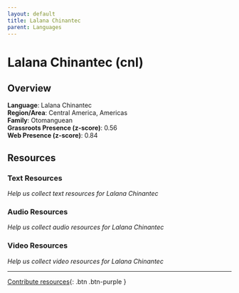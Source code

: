 ```yaml
---
layout: default
title: Lalana Chinantec
parent: Languages
---
```


# Lalana Chinantec (cnl)

## Overview

**Language**: Lalana Chinantec  
**Region/Area**: Central America, Americas  
**Family**: Otomanguean  
**Grassroots Presence (z-score)**: 0.56  
**Web Presence (z-score)**: 0.84  

## Resources

### Text Resources
*Help us collect text resources for Lalana Chinantec*

### Audio Resources
*Help us collect audio resources for Lalana Chinantec*

### Video Resources
*Help us collect video resources for Lalana Chinantec*

---

[Contribute resources](https://forms.office.com/e/1SfLJx3u1r){: .btn .btn-purple }
